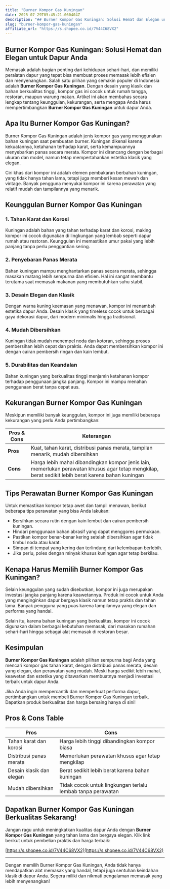 ```yaml
---
title: "Burner Kompor Gas Kuningan"
date: 2025-07-29T05:45:21.060404Z
description: "## Burner Kompor Gas Kuningan: Solusi Hemat dan Elegan untuk Dapur Anda..."
slug: "burner-kompor-gas-kuningan"
affiliate_url: "https://s.shopee.co.id/7V44C68VX2"
---
```

## Burner Kompor Gas Kuningan: Solusi Hemat dan Elegan untuk Dapur Anda

Memasak adalah bagian penting dari kehidupan sehari-hari, dan memiliki peralatan dapur yang tepat bisa membuat proses memasak lebih efisien dan menyenangkan. Salah satu pilihan yang semakin populer di Indonesia adalah **Burner Kompor Gas Kuningan**. Dengan desain yang klasik dan bahan berkualitas tinggi, kompor gas ini cocok untuk rumah tangga, restoran, maupun warung makan. Artikel ini akan membahas secara lengkap tentang keunggulan, kekurangan, serta mengapa Anda harus mempertimbangkan **Burner Kompor Gas Kuningan** untuk dapur Anda.

## Apa Itu Burner Kompor Gas Kuningan?

Burner Kompor Gas Kuningan adalah jenis kompor gas yang menggunakan bahan kuningan saat pembuatan burner. Kuningan dikenal karena kekuatannya, ketahanan terhadap karat, serta kemampuannya menyebarkan panas secara merata. Kompor ini dirancang dengan berbagai ukuran dan model, namun tetap mempertahankan estetika klasik yang elegan.

Ciri khas dari kompor ini adalah elemen pembakaran berbahan kuningan, yang tidak hanya tahan lama, tetapi juga memberi kesan mewah dan vintage. Banyak pengguna menyukai kompor ini karena perawatan yang relatif mudah dan tampilannya yang menarik.

## Keunggulan Burner Kompor Gas Kuningan

### 1. Tahan Karat dan Korosi
Kuningan adalah bahan yang tahan terhadap karat dan korosi, making kompor ini cocok digunakan di lingkungan yang lembab seperti dapur rumah atau restoran. Keunggulan ini memastikan umur pakai yang lebih panjang tanpa perlu penggantian sering.

### 2. Penyebaran Panas Merata
Bahan kuningan mampu menghantarkan panas secara merata, sehingga masakan matang lebih sempurna dan efisien. Hal ini sangat membantu terutama saat memasak makanan yang membutuhkan suhu stabil.

### 3. Desain Elegan dan Klasik
Dengan warna kuning keemasan yang menawan, kompor ini menambah estetika dapur Anda. Desain klasik yang timeless cocok untuk berbagai gaya dekorasi dapur, dari modern minimalis hingga tradisional.

### 4. Mudah Dibersihkan
Kuningan tidak mudah menempel noda dan kotoran, sehingga proses pembersihan lebih cepat dan praktis. Anda dapat membersihkan kompor ini dengan cairan pembersih ringan dan kain lembut.

### 5. Durabilitas dan Keandalan
Bahan kuningan yang berkualitas tinggi menjamin ketahanan kompor terhadap penggunaan jangka panjang. Kompor ini mampu menahan penggunaan berat tanpa cepat aus.

## Kekurangan Burner Kompor Gas Kuningan

Meskipun memiliki banyak keunggulan, kompor ini juga memiliki beberapa kekurangan yang perlu Anda pertimbangkan:

| **Pros & Cons** | **Keterangan** |
|-----------------|----------------|
| **Pros** | Kuat, tahan karat, distribusi panas merata, tampilan menarik, mudah dibersihkan |
| **Cons** | Harga lebih mahal dibandingkan kompor jenis lain, memerlukan perawatan khusus agar tetap mengkilap, berat sedikit lebih berat karena bahan kuningan |

## Tips Perawatan Burner Kompor Gas Kuningan

Untuk memastikan kompor tetap awet dan tampil menawan, berikut beberapa tips perawatan yang bisa Anda lakukan:

- Bersihkan secara rutin dengan kain lembut dan cairan pembersih kuningan.
- Hindari penggunaan bahan abrasif yang dapat menggores permukaan.
- Pastikan kompor benar-benar kering setelah dibersihkan agar tidak timbul noda atau karat.
- Simpan di tempat yang kering dan terlindung dari kelembapan berlebih.
- Jika perlu, poles dengan minyak khusus kuningan agar tetap berkilau.

## Kenapa Harus Memilih Burner Kompor Gas Kuningan?

Selain keunggulan yang sudah disebutkan, kompor ini juga merupakan investasi jangka panjang karena keawetannya. Produk ini cocok untuk Anda yang menginginkan dapur bergaya klasik namun tetap praktis dan tahan lama. Banyak pengguna yang puas karena tampilannya yang elegan dan performa yang handal.

Selain itu, karena bahan kuningan yang berkualitas, kompor ini cocok digunakan dalam berbagai kebutuhan memasak, dari masakan rumahan sehari-hari hingga sebagai alat memasak di restoran besar.

## Kesimpulan

**Burner Kompor Gas Kuningan** adalah pilihan sempurna bagi Anda yang mencari kompor gas tahan karat, dengan distribusi panas merata, desain yang elegan, dan perawatan yang mudah. Meski harga sedikit lebih mahal, keawetan dan estetika yang ditawarkan membuatnya menjadi investasi terbaik untuk dapur Anda.

Jika Anda ingin mempercantik dan memperkuat performa dapur, pertimbangkan untuk membeli Burner Kompor Gas Kuningan terbaik. Dapatkan produk berkualitas dan harga bersaing hanya di sini!

## Pros & Cons Table

| **Pros** | **Cons** |
|---------------------|---------------------------|
| Tahan karat dan korosi | Harga lebih tinggi dibandingkan kompor biasa |
| Distribusi panas merata | Memerlukan perawatan khusus agar tetap mengkilap |
| Desain klasik dan elegan | Berat sedikit lebih berat karena bahan kuningan |
| Mudah dibersihkan | Tidak cocok untuk lingkungan terlalu lembab tanpa perawatan |

## Dapatkan Burner Kompor Gas Kuningan Berkualitas Sekarang!

Jangan ragu untuk meningkatkan kualitas dapur Anda dengan **Burner Kompor Gas Kuningan** yang tahan lama dan bergaya elegan. Klik link berikut untuk pembelian praktis dan harga terbaik: 

[https://s.shopee.co.id/7V44C68VX2](https://s.shopee.co.id/7V44C68VX2)

---

Dengan memilih Burner Kompor Gas Kuningan, Anda tidak hanya mendapatkan alat memasak yang handal, tetapi juga sentuhan keindahan klasik di dapur Anda. Segera miliki dan nikmati pengalaman memasak yang lebih menyenangkan!